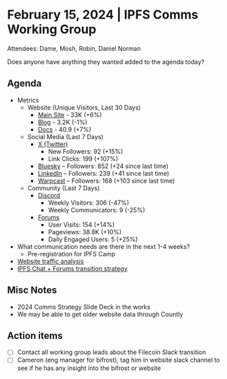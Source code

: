 # February 15, 2024 | IPFS Comms Working Group
Attendees: Dame, Mosh, Robin, Daniel Norman

Does anyone have anything they wanted added to the agenda today?

## Agenda

- Metrics
  - Website (Unique Visitors, Last 30 Days)
    - [Main Site](https://plausible.io/ipfs.tech) - 33K (+6%)
    - [Blog](https://plausible.io/blog.ipfs.tech) - 3.2K (-1%)
    - [Docs](https://plausible.io/docs.ipfs.tech) - 40.9 (+7%)
  - Social Media (Last 7 Days)
    - [X (Twitter)](https://twitter.com/IPFS)
      - New Followers: 92 (+15%)
      - Link Clicks: 199 (+107%)
    - [Bluesky](https://bsky.app/profile/ipfs.tech) – Followers: 852 (+24 since last time)
    - [LinkedIn](https://www.linkedin.com/company/ipfstech/) – Followers: 239 (+41 since last time)
    - [Warpcast](https://warpcast.com/ipfs) – Followers: 168 (+103 since last time)
  - Community (Last 7 Days)
    - [Discord](https://discord.gg/vj7qWuAyHY)
      - Weekly Visitors: 306 (-47%)
      - Weekly Communicators: 9 (-25%)
    - [Forums](https://discuss.ipfs.tech/)
      - User Visits: 154 (+14%)
      - Pageviews: 38.8K (+10%)
      - Daily Engaged Users: 5 (+25%)
- What communication needs are there in the next 1-4 weeks?
  - Pre-registration for IPFS Camp   
- [Website traffic analysis](https://github.com/ipfs/communications/blob/main/docs/IPFS%20Website%20Traffic%20Analysis%20Q1%202024.pdf)
- [IPFS Chat + Forums transition strategy](https://discuss.ipfs.tech/t/strategy-for-transitioning-ipfs-chat-away-from-filecoin-slack/17532/4)

## Misc Notes
- 2024 Comms Strategy Slide Deck in the works
- We may be able to get older website data through Countly

## Action items
- [ ] Contact all working group leads about the Filecoin Slack transition
- [ ] Cameron (eng manager for bifrost), tag him in website slack channel to see if he has any insight into the bifrost or website 
